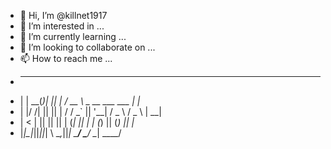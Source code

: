 - 👋 Hi, I’m @killnet1917
- 👀 I’m interested in ...
- 🌱 I’m currently learning ...
- 💞️ I’m looking to collaborate on ...
- 📫 How to reach me ...
-  _     _  _  _    ____                       _   
- | | __(_)| || |  / __ \  _ __   ___    ___  | |_ 
- | |/ /| || || | / / _` || '__| / _ \  / _ \ | __|
- |   < | || || || | (_| || |   | (_) || (_) || |_ 
- |_|\_\|_||_||_| \ \__,_||_|    \___/  \___/  \__|
                 \____/                          
<!---
killnet1917/killnet1917 is a ✨ special ✨ repository because its `README.md` (this file) appears on your GitHub profile.
You can click the Preview link to take a look at your changes.
--->
